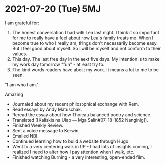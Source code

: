 # 2021-07-20 (Tue) 5MJ

I am grateful for:

1. The honest conversation I had with Lea last night. I think it so important for me to really have a feel about how Lea's family treats me. When I become true to who I really am, things don't necessarily become easy. But I feel good about myself. So I will be myself and not conform to their values.
2. This day. The last free day in the next five days. My intention is to make my work day tomorrow "fun" - at least try to.
3. The kind words readers have about my work. It means a lot to me to be seen.

"I am who I am."

Amazing

- Journaled about my recent philosophical exchange with Rem.
- Read essays by Andy Matuschak.
- Reread the essay about how Thoreau balanced poetry and science.
- Translated [[Kaliskis na Ulap — Mga Salin#07-18-1852 Nanginig]].
- Finished Weekly Review.
- Sent a voice message to Kerwin.
- Emailed NBI.
- Continued learning how to build a website through Hugo.
- Went to a very centering walk in UP - I had lots of insights coming, I realized I need to alter how I pay attention when I walk, etc.
- Finished watching Burning - a very interesting, open-ended film.

